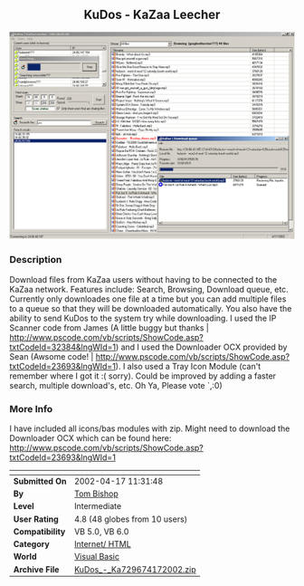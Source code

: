 ﻿<div align="center">

## KuDos \- KaZaa Leecher

<img src="PIC20024171446284088.jpg">
</div>

### Description

Download files from KaZaa users without having to be connected to the KaZaa network. Features include: Search, Browsing, Download queue, etc. Currently only downloades one file at a time but you can add multiple files to a queue so that they will be downloaded automatically. You also have the ability to send KuDos to the system try while downloading. I used the IP Scanner code from James (A little buggy but thanks | http://www.pscode.com/vb/scripts/ShowCode.asp?txtCodeId=32384&lngWId=1) and I used the Downloader OCX provided by Sean (Awsome code! | http://www.pscode.com/vb/scripts/ShowCode.asp?txtCodeId=23693&lngWId=1). I also used a Tray Icon Module (can't remember where I got it :( sorry). Could be improved by adding a faster search, multiple download's, etc. Oh Ya, Please vote `,:0)
 
### More Info
 
I have included all icons/bas modules with zip. Might need to download the Downloader OCX which can be found here: http://www.pscode.com/vb/scripts/ShowCode.asp?txtCodeId=23693&lngWId=1


<span>             |<span>
---                |---
**Submitted On**   |2002-04-17 11:31:48
**By**             |[Tom Bishop](https://github.com/Planet-Source-Code/PSCIndex/blob/master/ByAuthor/tom-bishop.md)
**Level**          |Intermediate
**User Rating**    |4.8 (48 globes from 10 users)
**Compatibility**  |VB 5\.0, VB 6\.0
**Category**       |[Internet/ HTML](https://github.com/Planet-Source-Code/PSCIndex/blob/master/ByCategory/internet-html__1-34.md)
**World**          |[Visual Basic](https://github.com/Planet-Source-Code/PSCIndex/blob/master/ByWorld/visual-basic.md)
**Archive File**   |[KuDos\_\-\_Ka729674172002\.zip](https://github.com/Planet-Source-Code/tom-bishop-kudos-kazaa-leecher__1-33886/archive/master.zip)








